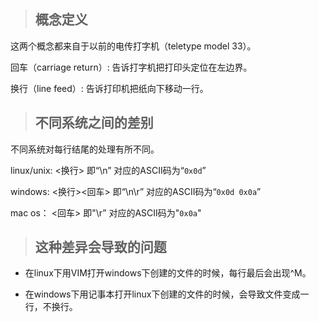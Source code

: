 > ## 概念定义

这两个概念都来自于以前的电传打字机（teletype model 33）。

回车（carriage return）: 告诉打字机把打印头定位在左边界。

换行（line feed）: 告诉打印机把纸向下移动一行。

> ## 不同系统之间的差别

不同系统对每行结尾的处理有所不同。

linux/unix:  <换行> 即“\n” 对应的ASCII码为“`0x0d`”

windows: <换行><回车> 即“\n\r” 对应的ASCII码为“`0x0d 0x0a`”

mac os： <回车> 即"\r” 对应的ASCII码为"`0x0a`"

> ## 这种差异会导致的问题

- 在linux下用VIM打开windows下创建的文件的时候，每行最后会出现^M。

- 在windows下用记事本打开linux下创建的文件的时候，会导致文件变成一行，不换行。